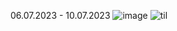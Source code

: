 06.07.2023 - 10.07.2023
![image](https://github.com/user-attachments/assets/20f0c266-8832-4ce0-9c2a-6bb4aeb54f3e)
![til](https://media4.giphy.com/media/v1.Y2lkPTc5MGI3NjExbjUyNGJtbTFvenI1bHZzcWpucTBsM2gzODNxdXNpM3EwbjJnZmxmNSZlcD12MV9pbnRlcm5hbF9naWZfYnlfaWQmY3Q9Zw/aAvcwp0fDyRCk75QuW/giphy.gif)
